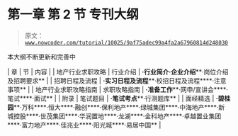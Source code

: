# 第一章 第 2 节 专刊大纲

> 原文：[`www.nowcoder.com/tutorial/10025/9af75adec99a4fa2a67960814d248030`](https://www.nowcoder.com/tutorial/10025/9af75adec99a4fa2a67960814d248030)

本大纲不断更新和完善中

| 章 | 节 | 内容 |
| 地产行业求职攻略 | 行业介绍 | **·****行业简介****·企业介绍****·岗位介绍及招聘要求** |
| 招聘日程及流程 | **·实习日程及流程****·校招日程及流程****·注意事项** |
| 地产行业求职攻略指南 | 求职攻略指南 | **·准备工作****·网申/宣讲会****·笔试****·面试** |
| 附录 | 笔试题目 | **·笔试考点****·行测题库** |
| 面经精选 | **·碧桂园****·万科****·恒大****·融创****·保利地产****·绿城集团****·中海地产****·新城控股****·世茂集团****·华润置地****·龙湖****·金科地产****·卓越置业集团****·富力地产****·佳兆业****·阳光城****·易居中国** |
